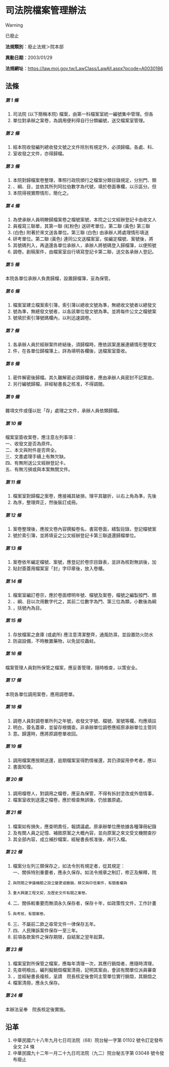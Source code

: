 # 司法院檔案管理辦法


> [!WARNING]
> 已廢止


**法規類別**：廢止法規＞院本部

**異動日期**：2003/01/29  

**法規網址**：https://law.moj.gov.tw/LawClass/LawAll.aspx?pcode=A0030186



## 法條
##### 第 1 條
1. 司法院 (以下簡稱本院) 檔案，由第一科檔案室統一編號集中管理。但各
1. 單位對承辦之案卷，為調用便利得自行分類編號，送交檔案室管理。

##### 第 2 條
1. 經本院收發編列總收發文號之文件除別有規定外，必須歸檔。各處、科、
1. 室收發之文件，亦得歸檔。

##### 第 3 條
1. 本院對歸檔案卷整理，準照行政院頒行之檔案分類目錄規定，分別門、類
1. 、綱、目，並依其所列阿拉伯數字為代號，填於卷面專欄，以示區分。但
1. 本院得視實際情形，簡化之。

##### 第 4 條
1. 為使承辦人員明瞭歸檔案卷之檔號案號，本院之公文經辦登記卡由收文人
1. 員複寫三聯單，其第一聯 (紅粉色) 送研考單位，第二聯 (黃色) 第三聯
1.  (白色) 附著於來文送各單位。第三聯 (白色) 由承辦人將處理情形填送
1. 研考單位。第二聯 (黃色) 連同公文送檔案室，俟編定檔號、案號後，將
1. 其號碼列入，再退還各單位承辦人，承辦人將號碼登入歸檔簿，以便照號
1. 調卷。創稿案件，由檔案室自行填寫登記卡第二聯，送交各承辦人登記。

##### 第 5 條
本院各單位承辦人負責歸檔，設置歸檔簿，妥為保管。

##### 第 6 條
1. 檔案室建立檔案索引簿，索引簿以總收文號為準，無總收文號者以總發文
1. 號為準，無總發文號者，以各該單位發文號為準。並將每件公文之檔號案
1. 號填於索引簿號碼欄內，以利迅速調卷。

##### 第 7 條
1. 各承辦人員於經辦案件終結後，須歸檔時，應依該案進展連續情形整理文
1. 件，在各單位歸檔簿上，詳為填明各欄後，送檔案室簽收。

##### 第 8 條
1. 密件解密後歸檔。其久難解密必須歸檔者，應由承辦人員密封不記案由，
1. 另行編號歸檔，非經秘書長之核准，不得調閱。

##### 第 9 條
雜項文件或僅以批「存」處理之文件，承辦人員依類歸檔。

##### 第 10 條
檔案室簽收案卷，應注意左列事項：  
一、收發文是否為原件。  
二、本文與附件是否齊全。  
三、文書處理手續上有無欠缺。  
四、有無附送公文經辦登記卡。  
五、有無污損或與本案無關文件。

##### 第 11 條
1. 檔案室對歸檔之案卷，應接補其破損，理平其皺折，以右上角為準，先後
1. 為序，整理齊正，然後裝訂成冊。

##### 第 12 條
1. 案卷整理後，應按文卷內容撰擬卷名，書寫卷面，繕製目錄，登記檔號案
1. 號於索引簿，並將填妥之公文經辦登記卡第三聯退還歸檔單位。

##### 第 13 條
1. 案卷依年編定檔號、案號，應登記於卷宗目錄表，並詳為核對無誤後，加
1. 貼封簽蓋用檔案室「封」字印章後，放入卷櫃。

##### 第 14 條
1. 檔案室編訂卷宗，應於卷面標明年號、檔號及案卷，檔號之編製按門、類
1. 、綱、目以次用數字代之，其前二位數字為門、第三位為類，小數後為綱
1. ，括號內為目。

##### 第 15 條
1. 存放檔案之倉庫 (或處所) 應注意清潔整齊，通風防濕，並設置防火防水
1. 防盜設備，不時散置藥物，以免鼠咬蟲蛀。

##### 第 16 條
檔案管理人員對所保管之檔案，應妥善管理，隨時檢查，以策安全。

##### 第 17 條
本院各單位調用案卷，應用調卷單。

##### 第 18 條
1. 調卷人員對調卷單所列之年號，收發文字號、檔號、案號等欄，均應填註
1. 明白，簽名蓋章，並留存根備查。非承辦單位調卷應經原承辦單位主管同
1. 意。歸還時，應將原調卷單收回。

##### 第 19 條
1. 調用檔案應按期送還，逾期檔案室得酌情催還，其仍須留用參考者，應以
1. 書面知復。

##### 第 20 條
1. 調用檔卷人，對調用之檔卷，應妥為保管，不得有拆封塗改或外借情事，
1. 檔案室收到送還之檔卷，應於檢查無誤後，仍放置原處。

##### 第 21 條
1. 檔案如有損失，應查明責任，報請議處。原承辦單位應依據各種簿冊紀錄
1. 及有關人員之記憶、補敘原案之大概內容，並向原案之來文受文機關查抄
1. 其全部內容，成立補抄檔案，經秘書長核准後，再行入檔。

##### 第 22 條
1. 檔案分左列三類保存之，如法令別有規定者，從其規定：  
一、關係特別重要者，應永久保存。如法令規章之制訂，修正及解釋，院
1.     與院間之爭議機關之設立變更或撤銷，移交與印信案件，有關產權與
1.     重大興建工程文契，及歷史文件有關之案卷。
1. 二、關係較重要而無須永久保存者，保存十年，如政策性文件，工作計畫
1.     與考核，有關案卷。
1. 三、不屬前二款之尋常文件一律保存五年。
1. 四、人民陳訴案件保存一至三年。
1. 前項各款案件之保存期限，自結案之翌年起算。

##### 第 23 條
1. 檔案室對所保管之檔案，應每年清理一次，其應行銷燬者，應隨時清理，
1. 先查明檢出，編列擬銷燬檔案清冊，記明其案由，會該有關單位派員審查
1. ，並經秘書長複核，呈請　院長核定後會同主管單位實行銷燬，其銷燬之
1. 檔案清冊，應永久保存。

##### 第 24 條
本辦法呈奉　院長核定後實施。

## 沿革
1. 中華民國六十八年九月七日司法院（68）院台秘一字第 01102  號令訂定發布全文 24 條
1. 中華民國九十二年一月二十九日司法院（九二）院台秘五字第 03048 號令發布廢止
